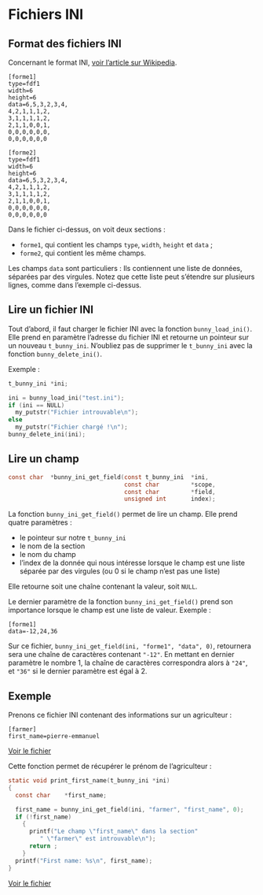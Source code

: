 
# Fichiers INI #

## Format des fichiers INI ##

Concernant le format INI, [voir l’article sur Wikipedia][wikipedia].

```
[forme1]
type=fdf1
width=6
height=6
data=6,5,3,2,3,4,
4,2,1,1,1,2,
3,1,1,1,1,2,
2,1,1,0,0,1,
0,0,0,0,0,0,
0,0,0,0,0,0

[forme2]
type=fdf1
width=6
height=6
data=6,5,3,2,3,4,
4,2,1,1,1,2,
3,1,1,1,1,2,
2,1,1,0,0,1,
0,0,0,0,0,0,
0,0,0,0,0,0
```

Dans le fichier ci-dessus, on voit deux sections :
  - `forme1`, qui contient les champs `type`, `width`, `height`
  et `data` ;
  - `forme2`, qui contient les même champs.

Les champs `data` sont particuliers : Ils contiennent une liste de données,
séparées par des virgules. Notez que cette liste peut s’étendre sur plusieurs
lignes, comme dans l’exemple ci-dessus.

## Lire un fichier INI ##

Tout d’abord, il faut charger le fichier INI avec la fonction
`bunny_load_ini()`.
Elle prend en paramètre l’adresse du fichier INI et retourne un pointeur
sur un nouveau `t_bunny_ini`.
N’oubliez pas de supprimer le `t_bunny_ini` avec la fonction
`bunny_delete_ini()`.

Exemple :

```c
t_bunny_ini	*ini;

ini = bunny_load_ini("test.ini");
if (ini == NULL)
  my_putstr("Fichier introuvable\n");
else
  my_putstr("Fichier chargé !\n");
bunny_delete_ini(ini);
```

## Lire un champ ##

```c
const char	*bunny_ini_get_field(const t_bunny_ini	*ini,
								 const char			*scope,
								 const char			*field,
								 unsigned int		index);
```

La fonction `bunny_ini_get_field()` permet de lire un champ.
Elle prend quatre paramètres :

  - le pointeur sur notre `t_bunny_ini`
  - le nom de la section
  - le nom du champ
  - l’index de la donnée qui nous intéresse lorsque le champ est
  une liste séparée par des virgules (ou 0 si le champ n’est pas une liste)

Elle retourne soit une chaîne contenant la valeur, soit `NULL`.

Le dernier paramètre de la fonction `bunny_ini_get_field()`
prend son importance lorsque le champ est une liste de valeur.
Exemple :

```
[forme1]
data=-12,24,36
```

Sur ce fichier, `bunny_ini_get_field(ini, "forme1", "data", 0)`,
retournera sera une chaîne de caractères contenant `"-12"`.
En mettant en dernier paramètre le nombre 1, la chaîne de caractères
correspondra alors à `"24"`, et `"36"` si le dernier paramètre
est égal à 2.

## Exemple ##

Prenons ce fichier INI contenant des informations sur un agriculteur :

```
[farmer]
first_name=pierre-emmanuel
```

[Voir le fichier][test.ini]

Cette fonction permet de récupérer le prénom de l’agriculteur :

```c
static void	print_first_name(t_bunny_ini *ini)
{
  const char	*first_name;

  first_name = bunny_ini_get_field(ini, "farmer", "first_name", 0);
  if (!first_name)
    {
      printf("Le champ \"first_name\" dans la section"
	     " \"farmer\" est introuvable\n");
      return ;
    }
  printf("First name: %s\n", first_name);
}
```

[Voir le fichier][ini.c]

[wikipedia]: https://en.wikipedia.org/wiki/INI_file
[ini.c]: https://github.com/motet-a/liblapin-tutorial/blob/master/examples/ini/ini.c
[test.ini]: https://github.com/motet-a/liblapin-tutorial/blob/master/examples/ini/test.ini
